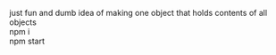 just fun and dumb idea of making one object that holds contents of all objects <br>
npm i <br>
npm start <br>
